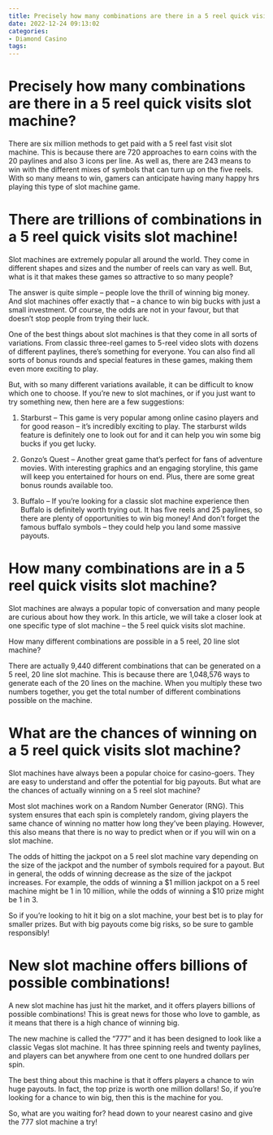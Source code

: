 ```yaml
---
title: Precisely how many combinations are there in a 5 reel quick visits slot machine
date: 2022-12-24 09:13:02
categories:
- Diamond Casino
tags:
---
```



#  Precisely how many combinations are there in a 5 reel quick visits slot machine?

There are six million methods to get paid with a 5 reel fast visit slot machine. This is because there are 720 approaches to earn coins with the 20 paylines and also 3 icons per line. As well as, there are 243 means to win with the different mixes of symbols that can turn up on the five reels. With so many means to win, gamers can anticipate having many happy hrs playing this type of slot machine game.

#  There are trillions of combinations in a 5 reel quick visits slot machine!

Slot machines are extremely popular all around the world. They come in different shapes and sizes and the number of reels can vary as well. But, what is it that makes these games so attractive to so many people?

The answer is quite simple – people love the thrill of winning big money. And slot machines offer exactly that – a chance to win big bucks with just a small investment. Of course, the odds are not in your favour, but that doesn’t stop people from trying their luck.

One of the best things about slot machines is that they come in all sorts of variations. From classic three-reel games to 5-reel video slots with dozens of different paylines, there’s something for everyone. You can also find all sorts of bonus rounds and special features in these games, making them even more exciting to play.

But, with so many different variations available, it can be difficult to know which one to choose. If you’re new to slot machines, or if you just want to try something new, then here are a few suggestions:

1) Starburst – This game is very popular among online casino players and for good reason – it’s incredibly exciting to play. The starburst wilds feature is definitely one to look out for and it can help you win some big bucks if you get lucky.

2) Gonzo’s Quest – Another great game that’s perfect for fans of adventure movies. With interesting graphics and an engaging storyline, this game will keep you entertained for hours on end. Plus, there are some great bonus rounds available too.

3) Buffalo – If you’re looking for a classic slot machine experience then Buffalo is definitely worth trying out. It has five reels and 25 paylines, so there are plenty of opportunities to win big money! And don’t forget the famous buffalo symbols – they could help you land some massive payouts.

#  How many combinations are in a 5 reel quick visits slot machine?

Slot machines are always a popular topic of conversation and many people are curious about how they work. In this article, we will take a closer look at one specific type of slot machine – the 5 reel quick visits slot machine.

How many different combinations are possible in a 5 reel, 20 line slot machine?

There are actually 9,440 different combinations that can be generated on a 5 reel, 20 line slot machine. This is because there are 1,048,576 ways to generate each of the 20 lines on the machine. When you multiply these two numbers together, you get the total number of different combinations possible on the machine.

#  What are the chances of winning on a 5 reel quick visits slot machine?

Slot machines have always been a popular choice for casino-goers. They are easy to understand and offer the potential for big payouts. But what are the chances of actually winning on a 5 reel slot machine?

Most slot machines work on a Random Number Generator (RNG). This system ensures that each spin is completely random, giving players the same chance of winning no matter how long they’ve been playing. However, this also means that there is no way to predict when or if you will win on a slot machine.

The odds of hitting the jackpot on a 5 reel slot machine vary depending on the size of the jackpot and the number of symbols required for a payout. But in general, the odds of winning decrease as the size of the jackpot increases. For example, the odds of winning a $1 million jackpot on a 5 reel machine might be 1 in 10 million, while the odds of winning a $10 prize might be 1 in 3.

So if you’re looking to hit it big on a slot machine, your best bet is to play for smaller prizes. But with big payouts come big risks, so be sure to gamble responsibly!

#  New slot machine offers billions of possible combinations!

A new slot machine has just hit the market, and it offers players billions of possible combinations! This is great news for those who love to gamble, as it means that there is a high chance of winning big.

The new machine is called the “777” and it has been designed to look like a classic Vegas slot machine. It has three spinning reels and twenty paylines, and players can bet anywhere from one cent to one hundred dollars per spin.

The best thing about this machine is that it offers players a chance to win huge payouts. In fact, the top prize is worth one million dollars! So, if you’re looking for a chance to win big, then this is the machine for you.

So, what are you waiting for? head down to your nearest casino and give the 777 slot machine a try!